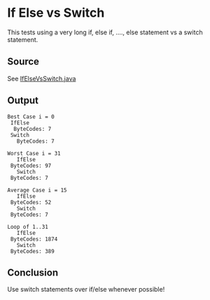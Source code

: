 #  If Else vs Switch

This tests using a very long if, else if, ...., else statement vs a switch statement.

## Source
See [IfElseVsSwitch.java](../../../bytecode/ControlFlow/IfElseVsSwitch.java)

## Output

```
Best Case i = 0
 IfElse
  ByteCodes: 7
 Switch
   ByteCodes: 7

Worst Case i = 31
   IfElse
 ByteCodes: 97
   Switch
 ByteCodes: 7

Average Case i = 15
   IfElse
 ByteCodes: 52
   Switch
 ByteCodes: 7

Loop of 1..31
   IfElse
 ByteCodes: 1874
   Switch
 ByteCodes: 389
```

## Conclusion
Use switch statements over if/else whenever possible!
